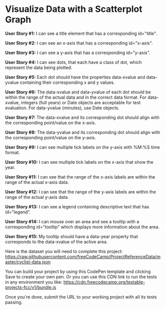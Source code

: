 # Visualize Data with a Scatterplot Graph

<b>User Story #1:</b> I can see a title element that has a corresponding id="title".

<b>User Story #2:</b> I can see an x-axis that has a corresponding id="x-axis".

<b>User Story #3:</b> I can see a y-axis that has a corresponding id="y-axis".

<b>User Story #4:</b> I can see dots, that each have a class of dot, which represent the data being plotted.

<b>User Story #5:</b> Each dot should have the properties data-xvalue and data-yvalue containing their corresponding x and y values.

<b>User Story #6:</b> The data-xvalue and data-yvalue of each dot should be within the range of the actual data and in the correct data format. For data-xvalue, integers (full years) or Date objects are acceptable for test evaluation. For data-yvalue (minutes), use Date objects.

<b>User Story #7:</b> The data-xvalue and its corresponding dot should align with the corresponding point/value on the x-axis.

<b>User Story #8:</b> The data-yvalue and its corresponding dot should align with the corresponding point/value on the y-axis.

<b>User Story #9:</b> I can see multiple tick labels on the y-axis with %M:%S time format.

<b>User Story #10:</b> I can see multiple tick labels on the x-axis that show the year.

<b>User Story #11:</b> I can see that the range of the x-axis labels are within the range of the actual x-axis data.

<b>User Story #12:</b> I can see that the range of the y-axis labels are within the range of the actual y-axis data.

<b>User Story #13:</b> I can see a legend containing descriptive text that has id="legend".

<b>User Story #14:</b> I can mouse over an area and see a tooltip with a corresponding id="tooltip" which displays more information about the area.

<b>User Story #15:</b> My tooltip should have a data-year property that corresponds to the data-xvalue of the active area.

Here is the dataset you will need to complete this project: https://raw.githubusercontent.com/freeCodeCamp/ProjectReferenceData/master/cyclist-data.json

You can build your project by using this CodePen template and clicking Save to create your own pen. Or you can use this CDN link to run the tests in any environment you like: https://cdn.freecodecamp.org/testable-projects-fcc/v1/bundle.js

Once you're done, submit the URL to your working project with all its tests passing.